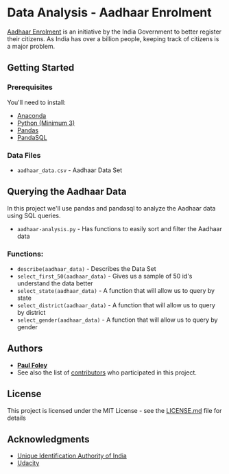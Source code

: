 # Data Analysis - Aadhaar Enrolment

[Aadhaar Enrolment](https://uidai.gov.in/enrolment-update/aadhaar-enrolment.html) is an initiative by the India Government to better register their citizens. As India has over a billion people, keeping track of citizens is a major problem.


## Getting Started

### Prerequisites
You'll need to install:

* [Anaconda](https://www.continuum.io/downloads)
* [Python (Minimum 3)](https://www.continuum.io/blog/developer-blog/python-3-support-anaconda)
* [Pandas](https://anaconda.org/anaconda/pandas)
* [PandaSQL](https://anaconda.org/anaconda/pandasql)

### Data Files

* `aadhaar_data.csv` - Aadhaar Data Set


## Querying the Aadhaar Data

In this project we'll use pandas and pandasql to analyze the Aadhaar data using SQL queries.

* `aadhaar-analysis.py` - Has functions to easily sort and filter the Aadhaar data

### Functions:

* `describe(aadhaar_data)` - Describes the Data Set
* `select_first_50(aadhaar_data)` - Gives us a sample of 50 id's understand the data better
* `select_state(aadhaar_data)` - A function that will allow us to query by state
* `select_district(aadhaar_data)` - A function that will allow us to query by district
* `select_gender(aadhaar_data)` - A function that will allow us to query by gender


## Authors

* [**Paul Foley**](https://github.com/paulfoley)
* See also the list of [contributors](https://github.com/paulfoley/data-analyst/tree/master/Aadhaar_Data-Analysis) who participated in this project.

## License

This project is licensed under the MIT License - see the [LICENSE.md](LICENSE.md) file for details

## Acknowledgments

* [Unique Identification Authority of India](https://uidai.gov.in/)
* [Udacity](https://www.udacity.com/)
